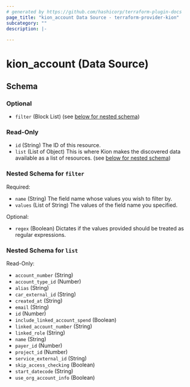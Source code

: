 ```yaml
---
# generated by https://github.com/hashicorp/terraform-plugin-docs
page_title: "kion_account Data Source - terraform-provider-kion"
subcategory: ""
description: |-
  
---
```


# kion_account (Data Source)





<!-- schema generated by tfplugindocs -->
## Schema

### Optional

- `filter` (Block List) (see [below for nested schema](#nestedblock--filter))

### Read-Only

- `id` (String) The ID of this resource.
- `list` (List of Object) This is where Kion makes the discovered data available as a list of resources. (see [below for nested schema](#nestedatt--list))

<a id="nestedblock--filter"></a>
### Nested Schema for `filter`

Required:

- `name` (String) The field name whose values you wish to filter by.
- `values` (List of String) The values of the field name you specified.

Optional:

- `regex` (Boolean) Dictates if the values provided should be treated as regular expressions.


<a id="nestedatt--list"></a>
### Nested Schema for `list`

Read-Only:

- `account_number` (String)
- `account_type_id` (Number)
- `alias` (String)
- `car_external_id` (String)
- `created_at` (String)
- `email` (String)
- `id` (Number)
- `include_linked_account_spend` (Boolean)
- `linked_account_number` (String)
- `linked_role` (String)
- `name` (String)
- `payer_id` (Number)
- `project_id` (Number)
- `service_external_id` (String)
- `skip_access_checking` (Boolean)
- `start_datecode` (String)
- `use_org_account_info` (Boolean)
